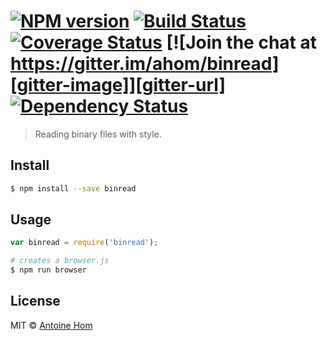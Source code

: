 #  [![NPM version][npm-image]][npm-url] [![Build Status][travis-image]][travis-url] [![Coverage Status][coveralls-image]][coveralls-url] [![Join the chat at https://gitter.im/ahom/binread][gitter-image]][gitter-url] [![Dependency Status][daviddm-url]][daviddm-image]


> Reading binary files with style.


## Install

```sh
$ npm install --save binread
```


## Usage

```js
var binread = require('binread');
```

```sh
# creates a browser.js
$ npm run browser
```


## License

MIT © [Antoine Hom]()


[npm-url]: https://npmjs.org/package/binread
[npm-image]: https://badge.fury.io/js/binread.svg
[travis-url]: https://travis-ci.org/ahom/binread
[travis-image]: https://travis-ci.org/ahom/binread.svg?branch=master
[daviddm-url]: https://david-dm.org/ahom/binread.svg?theme=shields.io
[daviddm-image]: https://david-dm.org/ahom/binread
[coveralls-url]: https://coveralls.io/r/ahom/binread?branch=master
[coveralls-image]: https://coveralls.io/repos/ahom/binread/badge.svg?branch=master
[gitter-url]: https://gitter.im/ahom/binread?utm_source=badge&utm_medium=badge&utm_campaign=pr-badge&utm_content=badge
[gitter-image]: https://badges.gitter.im/Join%20Chat.svg
